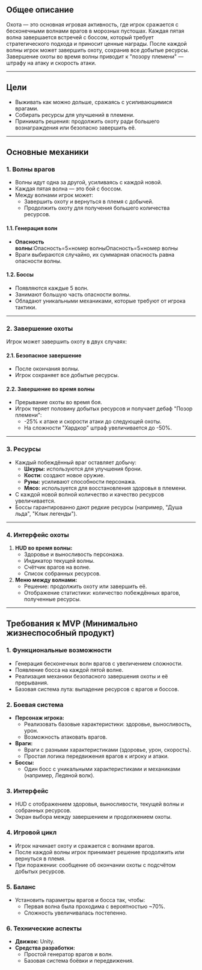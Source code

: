 ## **Общее описание**

Охота — это основная игровая активность, где игрок сражается с бесконечными волнами врагов в морозных пустошах. Каждая пятая волна завершается встречей с боссом, который требует стратегического подхода и приносит ценные награды. После каждой волны игрок может завершить охоту, сохранив все добытые ресурсы. Завершение охоты во время волны приводит к "позору племени" — штрафу на атаку и скорость атаки.

---

## **Цели**

- Выживать как можно дольше, сражаясь с усиливающимися врагами.
- Собирать ресурсы для улучшений в племени.
- Принимать решения: продолжить охоту ради большего вознаграждения или безопасно завершить её.

---

## **Основные механики**

### **1. Волны врагов**

- Волны идут одна за другой, усиливаясь с каждой новой.
- Каждая пятая волна — это бой с боссом.
- Между волнами игрок может:
    - Завершить охоту и вернуться в племя с добычей.
    - Продолжить охоту для получения большего количества ресурсов.

#### **1.1. Генерация волн**

- **Опасность волны**:Опасность=5×номер волныОпасность=5×номер волны
- Враги выбираются случайно, их суммарная опасность равна опасности волны.

#### **1.2. Боссы**

- Появляются каждые 5 волн.
- Занимают большую часть опасности волны.
- Обладают уникальными механиками, которые требуют от игрока тактики.

---

### **2. Завершение охоты**

Игрок может завершить охоту в двух случаях:

#### **2.1. Безопасное завершение**

- После окончания волны.
- Игрок сохраняет все добытые ресурсы.

#### **2.2. Завершение во время волны**

- Прерывание охоты во время боя.
- Игрок теряет половину добытых ресурсов и получает дебаф "Позор племени":
    - -25% к атаке и скорости атаки до следующей охоты.
    - На сложности "Хардкор" штраф увеличивается до -50%.

---

### **3. Ресурсы**

- Каждый побеждённый враг оставляет добычу:
    - **Шкуры:** используются для улучшения брони.
    - **Кости:** создают новое оружие.
    - **Руны:** усиливают способности персонажа.
    - **Мясо:** используется для восстановления здоровья в племени.
- С каждой новой волной количество и качество ресурсов увеличивается.
- Боссы гарантированно дают редкие ресурсы (например, "Душа льда", "Клык легенды").

---

### **4. Интерфейс охоты**

1. **HUD во время волны:**
    - Здоровье и выносливость персонажа.
    - Индикатор текущей волны.
    - Счётчик врагов на волне.
    - Список собранных ресурсов.
2. **Меню между волнами:**
    - Решение: продолжить охоту или завершить её.
    - Отображение статистики: количество побеждённых врагов, полученные ресурсы.

---

## **Требования к MVP (Минимально жизнеспособный продукт)**

### **1. Функциональные возможности**

- Генерация бесконечных волн врагов с увеличением сложности.
- Появление босса на каждой пятой волне.
- Реализация механики безопасного завершения охоты и её прерывания.
- Базовая система лута: выпадение ресурсов с врагов и боссов.

### **2. Боевая система**

- **Персонаж игрока:**
    - Реализовать базовые характеристики: здоровье, выносливость, урон.
    - Возможность атаковать врагов.
- **Враги:**
    - Враги с разными характеристиками (здоровье, урон, скорость).
    - Простая логика передвижения врагов к игроку и атаки.
- **Боссы:**
    - Один босс с уникальными характеристиками и механиками (например, Ледяной волк).

### **3. Интерфейс**

- HUD с отображением здоровья, выносливости, текущей волны и собранных ресурсов.
- Экран выбора между завершением и продолжением охоты.

### **4. Игровой цикл**

- Игрок начинает охоту и сражается с волнами врагов.
- После каждой волны игрок принимает решение продолжить или вернуться в племя.
- При поражении: сообщение об окончании охоты с подсчётом добытых ресурсов.

### **5. Баланс**

- Установить параметры врагов и босса так, чтобы:
    - Первая волна была проходима с вероятностью ~70%.
    - Сложность увеличивалась постепенно.

### **6. Технические аспекты**

- **Движок:** Unity.
- **Средства разработки:**
    - Простой генератор врагов и волн.
    - Базовая система боёвки и передвижения.